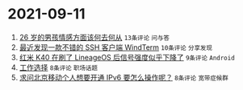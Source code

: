 # 2021-09-11

1. [26 岁的男孩情感方面该何去何从](https://www.v2ex.com/t/801182) `13条评论` `问与答`
1. [最近发现一款不错的 SSH 客户端 WindTerm](https://www.v2ex.com/t/801168) `10条评论` `分享发现`
1. [红米 K40 在刷了 LineageOS 后信号强度似乎下降了](https://www.v2ex.com/t/801170) `9条评论` `Android`
1. [工作选择](https://www.v2ex.com/t/801171) `8条评论` `职场话题`
1. [求问北京移动个人想要开通 IPv6 要怎么操作呢？](https://www.v2ex.com/t/801166) `8条评论` `宽带症候群`

